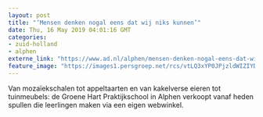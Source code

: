 ```yaml
---
layout: post
title: "‘Mensen denken nogal eens dat wij niks kunnen’"
date: Thu, 16 May 2019 04:01:16 GMT
categories: 
- zuid-holland 
- alphen 
externe_link: "https://www.ad.nl/alphen/mensen-denken-nogal-eens-dat-wij-niks-kunnen~a105ed62/"
feature_image: "https://images1.persgroep.net/rcs/vtLQ3xYP0JPjzldWIZIYDMiwrfY/diocontent/148363755/_fitwidth/400/?appId=21791a8992982cd8da851550a453bd7f&quality=0.7"
---
```


Van mozaïekschalen tot appeltaarten en van kakelverse eieren tot tuinmeubels: de Groene Hart Praktijkschool in Alphen verkoopt vanaf heden spullen die leerlingen maken via een eigen webwinkel.
